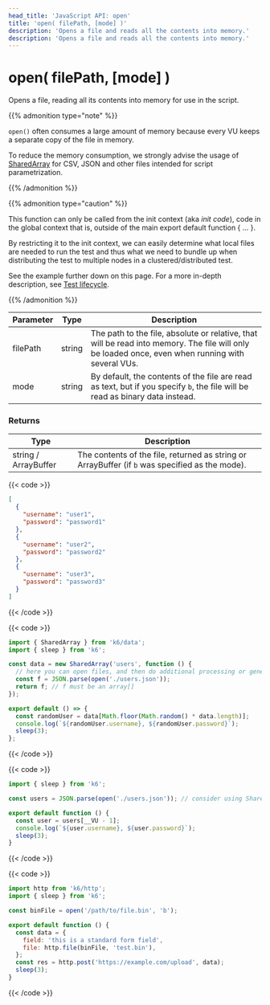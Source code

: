 ```yaml
---
head_title: 'JavaScript API: open'
title: 'open( filePath, [mode] )'
description: 'Opens a file and reads all the contents into memory.'
description: 'Opens a file and reads all the contents into memory.'
---
```


# open( filePath, [mode] )

Opens a file, reading all its contents into memory for use in the script.

{{% admonition type="note" %}}

`open()` often consumes a large amount of memory because every VU keeps a separate copy of the file in memory.

To reduce the memory consumption, we strongly advise the usage of [SharedArray](https://grafana.com/docs/k6/<K6_VERSION>/javascript-api/k6-data/sharedarray) for CSV, JSON and other files intended for script parametrization.

{{% /admonition %}}

{{% admonition type="caution" %}}

This function can only be called from the init context (aka _init code_), code in the global context that is, outside of the main export default function { ... }.

By restricting it to the init context, we can easily determine what local files are needed to run the test and thus what we need to bundle up when distributing the test to multiple nodes in a clustered/distributed test.

See the example further down on this page. For a more in-depth description, see [Test lifecycle](https://grafana.com/docs/k6/<K6_VERSION>/using-k6/test-lifecycle).

{{% /admonition %}}

| Parameter | Type   | Description                                                                                                                                       |
| --------- | ------ | ------------------------------------------------------------------------------------------------------------------------------------------------- |
| filePath  | string | The path to the file, absolute or relative, that will be read into memory. The file will only be loaded once, even when running with several VUs. |
| mode      | string | By default, the contents of the file are read as text, but if you specify `b`, the file will be read as binary data instead.                      |

### Returns

| Type                 | Description                                                                                     |
| -------------------- | ----------------------------------------------------------------------------------------------- |
| string / ArrayBuffer | The contents of the file, returned as string or ArrayBuffer (if `b` was specified as the mode). |

{{< code >}}

```json
[
  {
    "username": "user1",
    "password": "password1"
  },
  {
    "username": "user2",
    "password": "password2"
  },
  {
    "username": "user3",
    "password": "password3"
  }
]
```

{{< /code >}}

{{< code >}}

```javascript
import { SharedArray } from 'k6/data';
import { sleep } from 'k6';

const data = new SharedArray('users', function () {
  // here you can open files, and then do additional processing or generate the array with data dynamically
  const f = JSON.parse(open('./users.json'));
  return f; // f must be an array[]
});

export default () => {
  const randomUser = data[Math.floor(Math.random() * data.length)];
  console.log(`${randomUser.username}, ${randomUser.password}`);
  sleep(3);
};
```

{{< /code >}}

{{< code >}}

```javascript
import { sleep } from 'k6';

const users = JSON.parse(open('./users.json')); // consider using SharedArray for large files

export default function () {
  const user = users[__VU - 1];
  console.log(`${user.username}, ${user.password}`);
  sleep(3);
}
```

{{< /code >}}

{{< code >}}

```javascript
import http from 'k6/http';
import { sleep } from 'k6';

const binFile = open('/path/to/file.bin', 'b');

export default function () {
  const data = {
    field: 'this is a standard form field',
    file: http.file(binFile, 'test.bin'),
  };
  const res = http.post('https://example.com/upload', data);
  sleep(3);
}
```

{{< /code >}}
